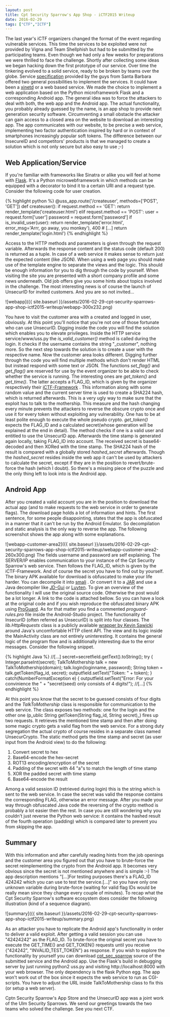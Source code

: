 ```yaml
---
layout: post
title: Cpt Security Sparrow's App Shop - iCTF2015 Writeup
date: 2016-02-29
tags: ["CTF","ICTF"]
---
```


The last year's iCTF organizers changed the format of the event regarding vulnerable services. This time the services to be exploited were not provided by Vigna and Team Shellphish but had to be submitted by the participating teams. Even though we had only a few weeks for preparations we were thrilled to face the challenge. Shortly after collecting some ideas we began hacking down the first prototype of our service. Over time the tinkering evolved to a solid service, ready to be broken by teams over the globe. Service [specification](https://ictf.cs.ucsb.edu/ictfdata/2015/site/pdfs/2015_iCTF.pdf) provided by the guys from Santa Barbara offered two general possibilities to implement the services. It could have been a [xinetd](https://en.wikipedia.org/wiki/Xinetd) or a web based service. We made  the choice to implement a web application based on the Python microframework Flask and a corresponding Android app. The general idea was to force the attackers to deal with both, the web app and the Android app. The actual functionality, you probably already guessed by the name, is an app shop to provide next generation security software. Circumventing a small obstacle the attacker can gain access to a closed area on the website to download an interesting app. The app communicates with our website, to be precise a web service, implementing two factor authentication inspired by hard or in context of smartphones increasingly popular soft tokens. The difference between our InsecureID and competitors' products is that we managed to create a solution which is not only secure but also easy to use ;-)

## Web Application/Service

If you're familiar with frameworks like Sinatra or alike you will feel at home with [Flask](http://flask.pocoo.org/). It's a Python microwebframework in which methods can be equipped with a decorator to bind it to a certain URI and a request type. Consider the following code for user creation.

{% highlight python %}
@uss_app.route('/createuser', methods=['POST', 'GET'])
def createuser():
    if request.method == 'GET':
        return render_template('createuser.html')
    elif request.method == 'POST':
        user = request.form['user']
        password = request.form['password']
        if is_invalid_user(user):
	        return render_template('error.html',\
	        error_msg='Arrr, go away, you monkey'), 400
        # [...]
            return render_template('login.html')
{% endhighlight %}

Access to the HTTP methods and parameters is given through the request variable. Afterwards the response content and the status code (default 200) is returned as a tuple. In case of a web service it makes sense to return just the expected content (like JSON). When using a web page you should make use of the template engine to separate the views and the logic. This should be enough information for you to dig through the code by yourself. When visiting the site you are presented with a short company profile and some news underneath. Old job offers give you some hints about topics involved in the challenge. The most interesting news is of course the launch of UnsecurID for invited customers. And you are so not invited...

![webapp]({{ site.baseurl }}/assets/2016-02-29-cpt-security-sparrows-app-shop-ictf2015-writeup/webapp-300x232.png)

You have to visit the customer area with a created and logged in user, obviously. At this point you'll notice that you're not one of those fortunate who can use UnsecurID. Digging inside the code you will find the solution which enables you to elevate privileges. Inside the HTTP service service/www/uss.py the _is_valid_customer()_ method is called during the login. It checks if the username contains the string "_customer", nothing more. So the next step towards the solution is to create a user with the respective name. Now the customer area looks different. Digging further through the code you will find multiple methods which don't render HTML but instead respond with some text or JSON. The functions _set_flag()_ and _get_flag()_ are reserved for use by the event organizer to be able to check whether the service is running. The interesting ones are _get_token()_ and _get_time()_. The latter accepts a FLAG_ID, which is given by the organizer respectively their [iCTF-Framework](https://pypi.python.org/pypi/ictf/) . This information along with some random value and the current server time is used to create a SHA224 hash, which is returned afterwards. This is a very ugly way to make sure that the exploit has to talk to the mothership. This measure and the hash changing every minute prevents the attackers to reverse the obscure crypto once and use it for every token without exploiting any vulnerability. One has to be at least polite enough to execute the whole pseudo crypto. _get_token()_ expects the FLAG_ID and a calculated secret(whose generation will be explained at the end in detail). The method checks if one is a valid user and entitled to use the UnsecurID app. Afterwards the time stamp is generated again locally, taking FLAG_ID into account. The received secret is base64-decoded and then XORed with the time stamp. The SHA224 hash of the result is compared with a globally stored _hashed_secret_ afterwards. Though the _hashed_secret_ resides inside the web app it can't be used by attackers to calculate the secret, except if they are in the position to revert/brute-force the hash (which I doubt). So there's a missing piece of the puzzle and the only thing left to look into is the Android app.

## Android App

After you created a valid account you are in the position to download the actual app (and to make requests to the web service in order to generate flags). The download page holds a lot of information and hints. The first sentence, for some people disappointing, states that the app is obfuscated in a manner that it can't be run by the Android Emulator. So decompilation and static analysis is the only way to reverse the app. The following screenshot shows the app along with some explanations.

![webapp-customer-area2]({{ site.baseurl }}/assets/2016-02-29-cpt-security-sparrows-app-shop-ictf2015-writeup/webapp-customer-area2-260x300.png)
The fields username and password are self explaining. The SERVER/IP enables communication to your instance of the Cpt Security Sparrow's web service. Then follows the FLAG_ID, which is given by the iCTF-Framework. And of course the secret you have to find out by yourself. The binary APK available for download is obfuscated to make your life harder. You can decompile it into [smali](https://github.com/JesusFreke/smali) . Or convert it to a [JAR](https://sourceforge.net/projects/dex2jar/) and use a Java decompiler like [JD-Gui](http://jd.benow.ca/) or [Luyten](https://github.com/deathmarine/Luyten). To give an overview of the functionality I will use the original source code. Otherwise the post would be a lot longer. A link to the code is attached bellow. So you can have a look at the original code and if you wish reproduce the obfuscated binary APK using [ProGuard](https://developer.android.com/tools/help/proguard.html). As for that matter you find a commented _proguard-rules.pro_ file inside the Android-Studio project.
The functionality of InsecurID (often referred as UnsecurID) is split into four classes. The _lib.HttpRequests_ class is a publicly available [wrapper by Kevin Sawicki](https://github.com/kevinsawicki/http-request) around Java's uncomfortable HTTP client API. The view and its logic inside the MainActivity class are not entirely uninteresting. It contains the general logic of the program flow and is additionally interesting due to the error messages. Consider the following snippet.

{% highlight Java %}
//[...]
secret=secretfield.getText().toString();
try {
	Integer.parseInt(secret);
	TalkToMothership talk = new TalkToMothership(domain);
	talk.login(loginname, password);
	String token = talk.getToken(flag_id, secret);
	outputfield.setText("Token: " + token);
} catch(NumberFormatException e) {
	outputfield.setText("Error: For your convinience the " +
		"secret(seed) only consists of 4 digits!");
//[...]
{% endhighlight %}

 At this point you know that the secret to be guessed consists of four digits and the _TalkToMothership_ class is responsible for communication to the web service. The class exposes two methods: one for the login and the other one (p_ublic String getToken(String flag_id, String secret)_) fires up two requests. It retrieves the mentioned time stamp and then after doing some magic crypto gets a valid flag from the web service. For a strong duty segregation the actual crypto of course resides in a separate class named UnsecurCrypto. The static method gets the time stamp and secret (as user input from the Android view) to do the following:

1.  Convert secret to hex
2.  Base64-encode the hex-secret
3.  ROT13 encoding/encryption of the secret
4.  Padding of the secret with 44 "a"s to match the length of time stamp
5.  XOR the padded secret with time stamp
6.  Base64-encode the result

Among a valid session ID (retrieved during login) this is the string which is sent to the web service. In case the secret was valid the response contains the corresponding FLAG, otherwise an error message. After you made your way through obfuscated Java code the reversing of the crypto method is probably a lot easier then the rest. In case you are still wondering why you couldn't just reverse the Python web service: it contains the hashed result of the fourth operation (padding) which is compared later to prevent you from skipping the app.

## Summary

With this information and after carefully reading hints from the job openings and the customer area you figured out that you have to brute-force the secret reimplementing the crypto from the Android app. It becomes very obvious since the secret is not mentioned anywhere and is simple :-)
The app description mentions "[...]For testing purposes there's a FLAG_ID 424242 which you can use to test the service.[...]" so you have only one unknown variable during brute-force (waiting for valid flag IDs would be really mean since they change every couple of minutes).
To recap what the Cpt Security Sparrow's software ecosystem does consider the following illustration (kind of a sequence diagram).

![summary]({{ site.baseurl }}/assets/2016-02-29-cpt-security-sparrows-app-shop-ictf2015-writeup/summary.png)

As an attacker you have to replicate the Android app's functionality in order to deliver a valid exploit. After getting a valid session you can use "42424242" as the FLAG_ID. To brute-force the original secret you have to execute the GET_TIME() and GET_TOKEN() requests until you receive {"424242", "INVALID_TEST_TOKEN"} as response.
If you wish to explore the functionality by yourself you can download [cpt_sec_sparrow](http://uss.informatik.uni-ulm.de/wp-content/uploads/2016/02/cpt_sec_sparrow.tar) source of the submitted service and the Android app. Use the Flask's build in debugging server by just running python2 uss.py and visiting http://localhost:8000 with your web browser. The only dependency is the flask Python egg. The app won't work out of the box since it expects the web service to run as CGI-scripts. You have to adjust the URL inside TalkToMothership class to fix this (or setup a web server).

Cptn Security Sparrow's App Store and the UnsecurID app was a joint work of the Ulm Security Sparrows.
We send our greetings towards the two teams who solved the challenge. See you next CTF.
